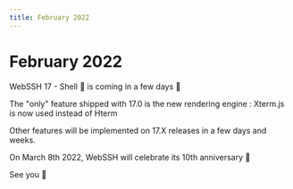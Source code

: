 ```yaml
---
title: February 2022
---
```


# February 2022

WebSSH 17 - Shell :shell: is coming in a few days :tada:

The "only" feature shipped with 17.0 is the new rendering engine : Xterm.js is now used instead of Hterm

Other features will be implemented on 17.X releases in a few days and weeks.

On March 8th 2022, WebSSH will celebrate its 10th anniversary :gift:

See you :wave: